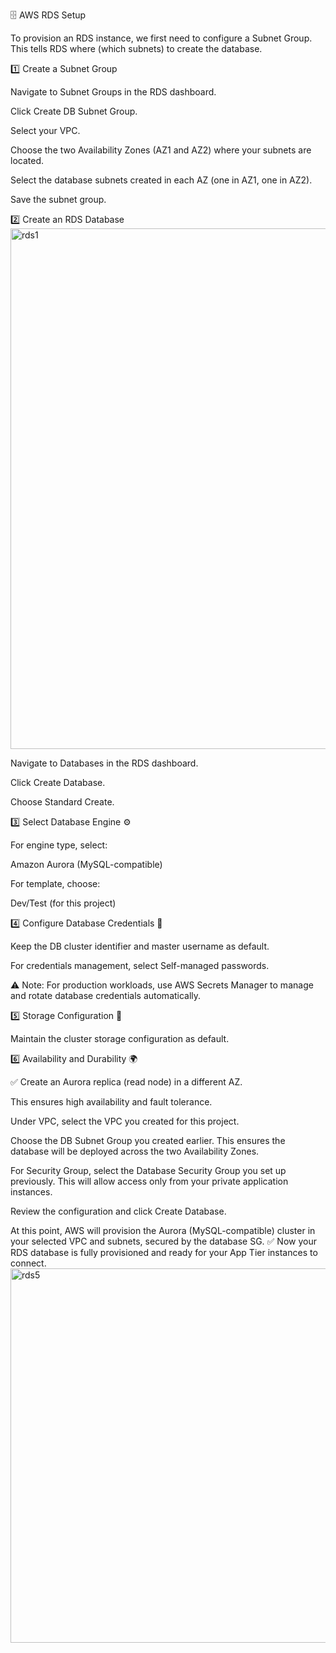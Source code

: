 🗄️ AWS RDS Setup

To provision an RDS instance, we first need to configure a Subnet Group. This tells RDS where (which subnets) to create the database.

1️⃣ Create a Subnet Group

Navigate to Subnet Groups in the RDS dashboard.

Click Create DB Subnet Group.

Select your VPC.

Choose the two Availability Zones (AZ1 and AZ2) where your subnets are located.

Select the database subnets created in each AZ (one in AZ1, one in AZ2).

Save the subnet group.

2️⃣ Create an RDS Database
<img width="949" height="833" alt="rds1" src="https://github.com/user-attachments/assets/93922cb9-e388-48eb-8f82-7e1d0cee94ee" />

Navigate to Databases in the RDS dashboard.

Click Create Database.

Choose Standard Create.

3️⃣ Select Database Engine ⚙️

For engine type, select:

Amazon Aurora (MySQL-compatible)

For template, choose:

Dev/Test (for this project)

4️⃣ Configure Database Credentials 🔐

Keep the DB cluster identifier and master username as default.

For credentials management, select Self-managed passwords.

⚠️ Note: For production workloads, use AWS Secrets Manager to manage and rotate database credentials automatically.

5️⃣ Storage Configuration 💾

Maintain the cluster storage configuration as default.

6️⃣ Availability and Durability 🌍

✅ Create an Aurora replica (read node) in a different AZ.

This ensures high availability and fault tolerance.

Under VPC, select the VPC you created for this project.

Choose the DB Subnet Group you created earlier. This ensures the database will be deployed across the two Availability Zones.

For Security Group, select the Database Security Group you set up previously. This will allow access only from your private application instances.

Review the configuration and click Create Database.

At this point, AWS will provision the Aurora (MySQL-compatible) cluster in your selected VPC and subnets, secured by the database SG.
✅ Now your RDS database is fully provisioned and ready for your App Tier instances to connect.
<img width="1913" height="599" alt="rds5" src="https://github.com/user-attachments/assets/671f0400-5c35-4844-8af5-19ffc9e12355" />
